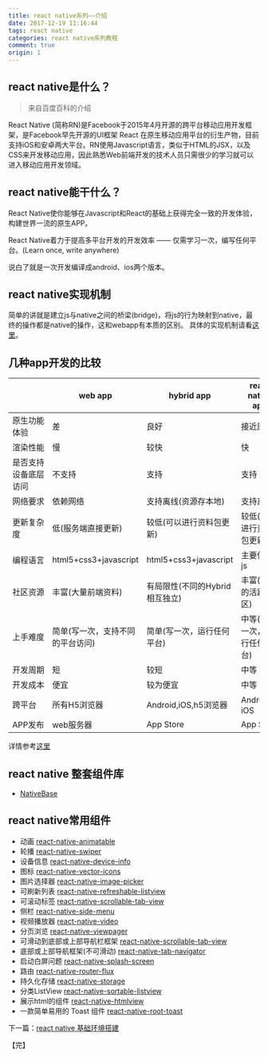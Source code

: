 ```yaml
---
title: react native系列——介绍
date: 2017-12-19 11:16:44
tags: react native
categories: react native系列教程
comment: true
origin: 1
---
```

## react native是什么？
>来自百度百科的介绍

React Native (简称RN)是Facebook于2015年4月开源的跨平台移动应用开发框架，是Facebook早先开源的UI框架 React 在原生移动应用平台的衍生产物，目前支持iOS和安卓两大平台。RN使用Javascript语言，类似于HTML的JSX，以及CSS来开发移动应用，因此熟悉Web前端开发的技术人员只需很少的学习就可以进入移动应用开发领域。

## react native能干什么？
React Native使你能够在Javascript和React的基础上获得完全一致的开发体验，构建世界一流的原生APP。

React Native着力于提高多平台开发的开发效率 —— 仅需学习一次，编写任何平台。(Learn once, write anywhere)

说白了就是一次开发编译成android、ios两个版本。

## react native实现机制

简单的讲就是建立js与native之间的桥梁(bridge)，将js的行为映射到native，最终的操作都是native的操作，这和webapp有本质的区别。
具体的实现机制请看[这里](http://blog.csdn.net/xiangzhihong8/article/details/52623852)。

## 几种app开发的比较

&emsp;&emsp;&emsp;&emsp;| web app | hybrid app | react native app| native app
---|---|---|---|---
原生功能体验| 差 | 良好 | 接近原生 | 优秀
渲染性能|慢 | 较快 | 快 | 非常快
是否支持设备底层访问| 不支持 | 支持|支持|支持
网络要求| 依赖网络 | 支持离线(资源存本地)| 支持离线 | 支持离线
更新复杂度| 低(服务端直接更新) | 较低(可以进行资料包更新)| 较低(可以进行资源包更新) |高(几乎通过应用商店更新)
编程语言| html5+css3+javascript | html5+css3+javascript | 主要使用js| Android(Java),iOS(OC/Swift)
社区资源| 丰富(大量前端资料) | 有局限性(不同的Hybrid相互独立)|丰富(统一的活跃社区)|	丰富(Android,iOS单独学习)
上手难度| 简单(写一次，支持不同的平台访问) | 简单(写一次，运行任何平台) |中等(学习一次，运行任何平台) |难(不同平台需要单独学习)
开发周期| 短 | 较短 | 中等 | 长
开发成本| 便宜 | 较为便宜 | 中等 | 昂贵
跨平台| 所有H5浏览器 | Android,iOS,h5浏览器 | Android、iOS|不跨平台
APP发布| web服务器 | App Store|App Store|App Store

详情参考[这里](https://www.cnblogs.com/dailc/archive/2016/10/04/5930238.html)

## react native 整套组件库

- [NativeBase](https://github.com/GeekyAnts/NativeBase)

## react native常用组件
- 动画 [react-native-animatable](https://github.com/oblador/react-native-animatable)
- 轮播 [react-native-swiper](https://github.com/leecade/react-native-swiper)
- 设备信息 [react-native-device-info](https://github.com/rebeccahughes/react-native-device-info)
- 图标 [react-native-vector-icons](https://github.com/oblador/react-native-vector-icons)
- 图片选择器 [react-native-image-picker](https://github.com/react-community/react-native-image-picker)
- 可刷新列表 [react-native-refreshable-listview](https://github.com/jsdf/react-native-refreshable-listview)
- 可滚动标签 [react-native-scrollable-tab-view](https://github.com/skv-headless/react-native-scrollable-tab-view)
- 侧栏 [react-native-side-menu](https://github.com/react-native-community/react-native-side-menu)
- 视频播放器 [react-native-video](https://github.com/react-native-community/react-native-video)
- 分页浏览 [react-native-viewpager](https://github.com/race604/react-native-viewpager)
- 可滑动到底部或上部导航栏框架 [react-native-scrollable-tab-view](https://github.com/skv-headless/react-native-scrollable-tab-view)
- 底部或上部导航框架(不可滑动) [react-native-tab-navigator](https://github.com/happypancake/react-native-tab-navigator)
- 启动白屏问题 [react-native-splash-screen](https://github.com/crazycodeboy/react-native-splash-screen)
- 路由 [react-native-router-flux](https://github.com/aksonov/react-native-router-flux)
- 持久化存储 [react-native-storage](https://github.com/sunnylqm/react-native-storage)
- 分类ListView [react-native-sortable-listview](https://github.com/deanmcpherson/react-native-sortable-listview)
- 展示html的组件 [react-native-htmlview](https://github.com/jsdf/react-native-htmlview)
- 一款简单易用的 Toast 组件 [react-native-root-toast](https://github.com/magicismight/react-native-root-toast)

下一篇：[react native 基础环境搭建](/reactnative/interduction/)

【完】
